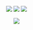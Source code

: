 <p align="center">
  <img src="https://github-readme-stats.vercel.app/api?username=HHHMHA&count_private=true&show_icons=true&theme=tokyonight&hide_border=true">
  <img src="https://github-readme-streak-stats.herokuapp.com?user=HHHMHA&theme=tokyonight&hide_border=true">
  <img src="https://github-readme-stats.vercel.app/api/wakatime?username=J2mF&theme=tokyonight&hide_border=true">
</p>
<p align="center">
  <img src="https://github-readme-stats.vercel.app/api/top-langs/?username=HHHMHA&theme=tokyonight&hide_border=true">
</p>

